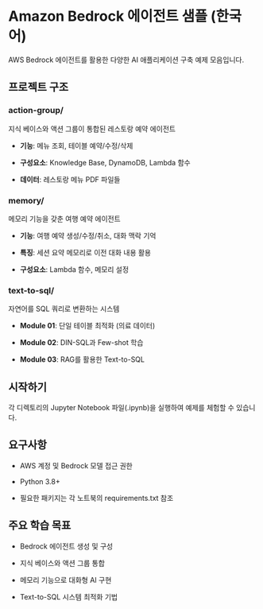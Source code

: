 # Amazon Bedrock 에이전트 샘플 (한국어)

AWS Bedrock 에이전트를 활용한 다양한 AI 애플리케이션 구축 예제 모음입니다.
## 프로젝트 구조
### action-group/
지식 베이스와 액션 그룹이 통합된 레스토랑 예약 에이전트
- **기능**: 메뉴 조회, 테이블 예약/수정/삭제

- **구성요소**: Knowledge Base, DynamoDB, Lambda 함수

- **데이터**: 레스토랑 메뉴 PDF 파일들



### memory/

메모리 기능을 갖춘 여행 예약 에이전트

- **기능**: 여행 예약 생성/수정/취소, 대화 맥락 기억

- **특징**: 세션 요약 메모리로 이전 대화 내용 활용

- **구성요소**: Lambda 함수, 메모리 설정



### text-to-sql/

자연어를 SQL 쿼리로 변환하는 시스템

- **Module 01**: 단일 테이블 최적화 (의료 데이터)

- **Module 02**: DIN-SQL과 Few-shot 학습

- **Module 03**: RAG를 활용한 Text-to-SQL



## 시작하기

각 디렉토리의 Jupyter Notebook 파일(.ipynb)을 실행하여 예제를 체험할 수 있습니다.



## 요구사항

- AWS 계정 및 Bedrock 모델 접근 권한

- Python 3.8+

- 필요한 패키지는 각 노트북의 requirements.txt 참조



## 주요 학습 목표
- Bedrock 에이전트 생성 및 구성

- 지식 베이스와 액션 그룹 통합

- 메모리 기능으로 대화형 AI 구현

- Text-to-SQL 시스템 최적화 기법